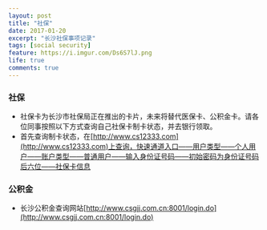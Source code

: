 ```yaml
---
layout: post
title: "社保"
date: 2017-01-20
excerpt: "长沙社保事项记录"
tags: [social security]
feature: https://i.imgur.com/Ds6S7lJ.png
life: true
comments: true
---
```

### 社保
* 社保卡为长沙市社保局正在推出的卡片，未来将替代医保卡、公积金卡。请各位同事按照以下方式查询自己社保卡制卡状态，并去银行领取。
* 首先查询制卡状态，在[http://www.cs12333.com](http://www.cs12333.com)上查询，快速通道入口——用户类型——个人用户——账户类型——普通用户——输入身份证号码——初始密码为身份证号码后六位——社保卡信息

### 公积金
* 长沙公积金查询网站[http://www.csgjj.com.cn:8001/login.do](http://www.csgjj.com.cn:8001/login.do)
